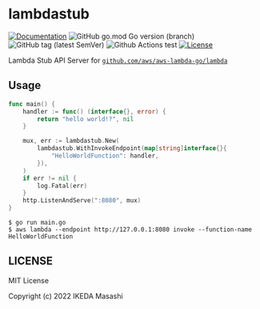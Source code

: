 # lambdastub

[![Documentation](https://godoc.org/github.com/mashiike/lambdastub?status.svg)](https://godoc.org/github.com/mashiike/lambdastub)
![GitHub go.mod Go version (branch)](https://img.shields.io/github/go-mod/go-version/mashiike/lambdastub)
![GitHub tag (latest SemVer)](https://img.shields.io/github/v/tag/mashiike/lambdastub)
![Github Actions test](https://github.com/mashiike/lambdastub/workflows/Test/badge.svg?branch=main)
[![License](https://img.shields.io/badge/license-MIT-blue.svg)](https://github.com/mashiike/lambdastub/blob/master/LICENSE)

Lambda Stub API Server for [`github.com/aws/aws-lambda-go/lambda`](https://github.com/aws/aws-lambda-go/)

## Usage 

```go
func main() {
	handler := func() (interface{}, error) {
		return "hello world!?", nil
	}

	mux, err := lambdastub.New(
		lambdastub.WithInvokeEndpoint(map[string]interface{}{
			"HelloWorldFunction": handler,
		}),
	)
    if err != nil {
        log.Fatal(err)
    }
    http.ListenAndServe(":8080", mux)
}
```

```shell
$ go run main.go 
$ aws lambda --endpoint http://127.0.0.1:8080 invoke --function-name HelloWorldFunction
```

## LICENSE

MIT License

Copyright (c) 2022 IKEDA Masashi
